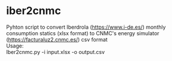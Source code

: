 # iber2cnmc
Pyhton script to convert Iberdrola (https://www.i-de.es/) monthly consumption statics (xlsx format) to CNMC's energy simulator (https://facturaluz2.cnmc.es/) csv format  
Usage:  
Iber2cnmc.py -i input.xlsx -o output.csv

